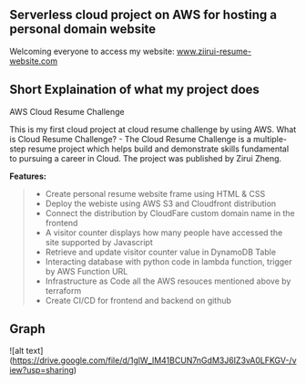 ## Serverless cloud project on AWS for hosting a personal domain website

Welcoming everyone to access my website: www.ziirui-resume-website.com

## Short Explaination of what my project does

AWS Cloud Resume Challenge

This is my first cloud project at cloud resume challenge by using AWS. What is Cloud Resume Challenge? - The Cloud Resume Challenge is a multiple-step resume project which helps build and demonstrate skills fundamental to pursuing a career in Cloud. The project was published by Zirui Zheng.

**Features:**

> - Create personal resume website frame using HTML & CSS
> - Deploy the webiste using AWS S3 and Cloudfront distribution
> - Connect the distribution by CloudFare custom domain name in the frontend
> - A visitor counter displays how many people have accessed the site supported by Javascript
> - Retrieve and update visitor counter value in DynamoDB Table
> - Interacting database with python code in lambda function, trigger by AWS Function URL
> - Infrastructure as Code all the AWS resouces mentioned above by terraform
> - Create CI/CD for frontend and backend on github

## Graph
![alt text] (https://drive.google.com/file/d/1glW_IM41BCUN7nGdM3J6IZ3vA0LFKGV-/view?usp=sharing)
